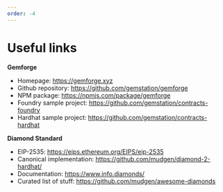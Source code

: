 ```yaml
---
order: -4
---
```


# Useful links

**Gemforge**

* Homepage: https://gemforge.xyz
* Github repository: https://github.com/gemstation/gemforge
* NPM package: https://npmjs.com/package/gemforge
* Foundry sample project: https://github.com/gemstation/contracts-foundry
* Hardhat sample project: https://github.com/gemstation/contracts-hardhat


**Diamond Standard**

* EIP-2535: https://eips.ethereum.org/EIPS/eip-2535
* Canonical implementation: https://github.com/mudgen/diamond-2-hardhat/
* Documentation: https://www.info.diamonds/
* Curated list of stuff: https://github.com/mudgen/awesome-diamonds
